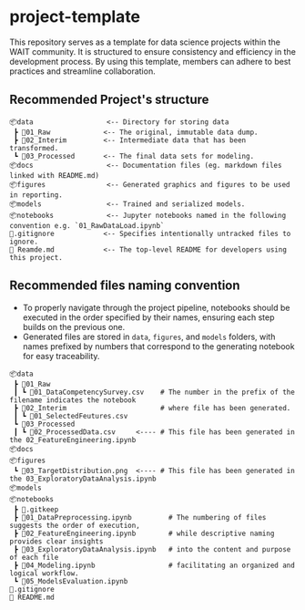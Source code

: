 # project-template

This repository serves as a template for data science projects within the WAIT community. It is structured to ensure consistency and efficiency in the development process. By using this template, members can adhere to best practices and streamline collaboration.

## Recommended Project's structure

```
📦data                  <-- Directory for storing data
 ┣ 📂01_Raw             <-- The original, immutable data dump.
 ┣ 📂02_Interim         <-- Intermediate data that has been transformed.
 ┗ 📂03_Processed       <-- The final data sets for modeling.
📦docs                  <-- Documentation files (eg. markdown files linked with README.md)
📦figures               <-- Generated graphics and figures to be used in reporting.
📦models                <-- Trained and serialized models.
📦notebooks             <-- Jupyter notebooks named in the following convention e.g. `01_RawDataLoad.ipynb`
📜.gitignore            <-- Specifies intentionally untracked files to ignore.
📜 Reamde.md            <-- The top-level README for developers using this project.

```

## Recommended files naming convention

- To properly navigate through the project pipeline, notebooks should be executed in the order specified by their names, ensuring each step builds on the previous one.
- Generated files are stored in `data`, `figures`, and `models` folders, with names prefixed by numbers that correspond to the generating notebook for easy traceability.

```
📦data
 ┣ 📂01_Raw
 ┃ ┗ 📜01_DataCompetencySurvey.csv    # The number in the prefix of the filename indicates the notebook 
 ┣ 📂02_Interim                       # where file has been generated.
 ┃ ┗ 📜01_SelectedFeutures.csv          
 ┗ 📂03_Processed
 ┃ ┗ 📜02_ProcessedData.csv     <---- # This file has been generated in the 02_FeatureEngineering.ipynb         
📦docs                   
📦figures
 ┗ 📜03_TargetDistribution.png  <---- # This file has been generated in the 03_ExploratoryDataAnalysis.ipynb
📦models                
📦notebooks
 ┣ 📜.gitkeep
 ┣ 📜01_DataPreprocessing.ipynb         # The numbering of files suggests the order of execution,
 ┣ 📜02_FeatureEngineering.ipynb        # while descriptive naming provides clear insights       
 ┣ 📜03_ExploratoryDataAnalysis.ipynb   # into the content and purpose of each file
 ┣ 📜04_Modeling.ipynb                  # facilitating an organized and logical workflow.
 ┗ 📜05_ModelsEvaluation.ipynb
📜.gitignore            
📜 README.md            
```